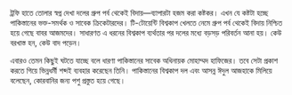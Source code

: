 ট্রফি হাতে তোলার স্বপ্ন দেখা দলের গ্রুপ পর্ব থেকেই বিদায়—ব্যাপারটা হজম করা কষ্টকর। এখন যে কষ্টটা হচ্ছে পাকিস্তানের ভক্ত-সমর্থক ও সাবেক ক্রিকেটারদের। টি-টোয়েন্টি বিশ্বকাপ খেলতে নেমে গ্রুপ পর্ব থেকেই বিদায় নিশ্চিত হয়ে গেছে বাবর আজমদের। সাধারণত এ ধরনের বিশ্বকাপ ব্যর্থতার পর দলের মধ্যে বড়সড় পরিবর্তন আনা হয়। কেউ বরখাস্ত হন, কেউ বাদ পড়েন।

এবারও তেমন কিছুই ঘটতে যাচ্ছে বলে ধারণা পাকিস্তানের সাবেক অধিনায়ক মোহাম্মদ হাফিজের। তবে সেটা প্রকাশ করতে গিয়ে ভিন্নধর্মী শব্দই ব্যবহার করেছেন তিনি। পাকিস্তানের বিশ্বকাপ দল এবং আসন্ন ঈদুল আজহাকে মিলিয়ে বলেছেন, কোরবানির জন্য পশু প্রস্তুত হয়ে গেছে।
